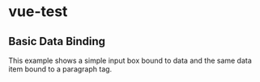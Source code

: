 # vue-test
## Basic Data Binding

This example shows a simple input box bound to data and the same data item bound to a paragraph tag.